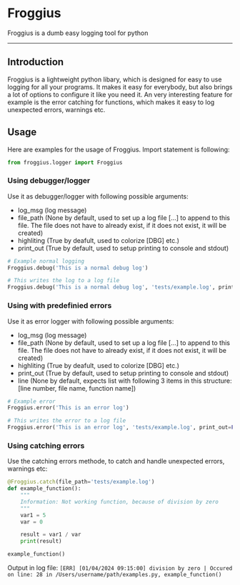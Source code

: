 # Froggius
Froggius is a dumb easy logging tool for python

---------

## Introduction
Froggius is a lightweight python libary, which is designed for easy to use logging for all your programs. It makes it easy for everybody, but also brings a lot of options to configure it like you need it. An very interesting feature for example is the error catching for functions, which makes it easy to log unexpected errors, warnings etc.


## Usage
Here are examples for the usage of Froggius. Import statement is following:

```py
from froggius.logger import Froggius
```

### Using debugger/logger
Use it as debugger/logger with following possible arguments:
- log_msg (log message)
- file_path (None by default, used to set up a log file [...] to append to this file. The file does not have to already exist, if it does not exist, it will be created)
- highliting (True by deafult, used to colorize [DBG] etc.)
- print_out (True by default, used to setup printing to console and stdout)

```py
# Example normal logging
Froggius.debug('This is a normal debug log')

# This writes the log to a log file
Froggius.debug('This is a normal debug log', 'tests/example.log', print_out=False)
```

### Using with predefinied errors
Use it as error logger with following possible arguments:
- log_msg (log message)
- file_path (None by default, used to set up a log file [...] to append to this file. The file does not have to already exist, if it does not exist, it will be created)
- highliting (True by deafult, used to colorize [DBG] etc.)
- print_out (True by default, used to setup printing to console and stdout)
- line (None by default, expects list with following 3 items in this structure: [line number, file name, function name])

```py
# Example error
Froggius.error('This is an error log')

# This writes the error to a log file
Froggius.error('This is an error log', 'tests/example.log', print_out=False)
```

### Using catching errors
Use the catching errors methode, to catch and handle unexpected errors, warnings etc:

```py
@Froggius.catch(file_path='tests/example.log')
def example_function():
    """
    Information: Not working function, because of division by zero
    """
    var1 = 5
    var = 0

    result = var1 / var
    print(result)

example_function()
```

Output in log file:
`
[ERR] [01/04/2024 09:15:00] division by zero | Occured on line: 28 in /Users/username/path/examples.py, example_function()
`
